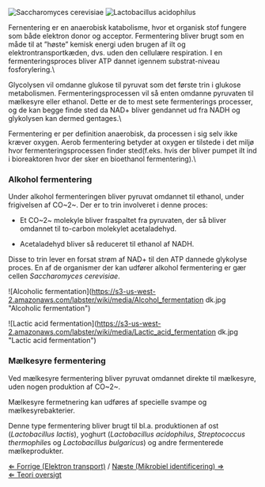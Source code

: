 ![ *Saccharomyces cerevisiae*](https://s3-us-west-2.amazonaws.com/labster/wiki/media/Saccharomyces_cerevisiae.jpg "fig: Saccharomyces cerevisiae")
![*Lactobacillus acidophilus*](https://s3-us-west-2.amazonaws.com/labster/wiki/media/Lactobacillus_acidophilus.jpg "fig:Lactobacillus acidophilus")

Fernentering er en anaerobisk katabolisme, hvor et organisk stof fungere
som både elektron donor og acceptor. Fermentering bliver brugt som en
måde til at ”høste” kemisk energi uden brugen af ilt og
elektrontransportkæden, dvs. uden den cellulære respiration. I en
fermenteringsproces bliver ATP dannet igennem substrat-niveau
fosforylering.\

Glycolysen vil omdanne glukose til pyruvat som det første trin i glukose
metabolismen. Fermenteringsprocessen vil så enten omdanne pyruvaten til
mælkesyre eller ethanol. Dette er de to mest sete fermenterings
processer, og de kan begge finde sted da NAD+ bliver gendannet ud fra
NADH og glykolysen kan dermed gentages.\

Fermentering er per definition anaerobisk, da processen i sig selv ikke
kræver oxygen. Aerob fermentering betyder at oxygen er tilstede i det
miljø hvor fermenteringsprocessen finder sted(f.eks. hvis der bliver
pumpet ilt ind i bioreaktoren hvor der sker en bioethanol
fermentering).\

### Alkohol fermentering

Under alkohol fermenteringen bliver pyruvat omdannet til ethanol, under
frigivelsen af CO~2~. Der er to trin involveret i denne proces:

-   Et CO~2~ molekyle bliver fraspaltet fra pyruvaten, der så bliver
    omdannet til to-carbon molekylet acetaladehyd.

-   Acetaladehyd bliver så reduceret til ethanol af NADH.

Disse to trin lever en forsat strøm af NAD+ til den ATP dannede
glykolyse proces. En af de organismer der kan udfører alkohol
fermentering er gær cellen *Saccharomyces cerevisiae*.

![Alcoholic fermentation](https://s3-us-west-2.amazonaws.com/labster/wiki/media/Alcohol_fermentation dk.jpg "Alcoholic fermentation")

![Lactic acid fermentation](https://s3-us-west-2.amazonaws.com/labster/wiki/media/Lactic_acid_fermentation dk.jpg "Lactic acid fermentation")

### Mælkesyre fermentering

Ved mælkesyre fermentering bliver pyruvat omdannet direkte til
mælkesyre, uden nogen produktion af CO~2~.

Mælkesyre fermetnering kan udføres af specielle svampe og
mælkesyrebakterier.

Denne type fermentering bliver brugt til bl.a. produktionen af ost
(*Lactobacillus lactis*), yoghurt (*Lactobacillus acidophilus*,
*Streptococcus thermophile*s og *Lactobacillus bulgaricus*) og andre
fermenterede mælkeprodukter.

[⇐ Forrige (Elektron transport)](/wiki/Elektron_transport "wikilink") / [Næste
(Mikrobiel identificering) ⇒](/wiki/Mikrobiel_identificering "wikilink")\
 [⇐ Teori oversigt ](/wiki/Fermenteringscase "wikilink")


